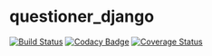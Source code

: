 # questioner_django

[![Build Status](https://travis-ci.com/wangonya/questioner_django.svg?branch=develop)](https://travis-ci.com/wangonya/questioner_django)
[![Codacy Badge](https://api.codacy.com/project/badge/Grade/2ace1ed5bf334892aedc7c63e7b3a57b)](https://www.codacy.com/app/wangonya/questioner_django?utm_source=github.com&amp;utm_medium=referral&amp;utm_content=wangonya/questioner_django&amp;utm_campaign=Badge_Grade)
[![Coverage Status](https://coveralls.io/repos/github/wangonya/questioner_django/badge.svg?branch=develop)](https://coveralls.io/github/wangonya/questioner_django?branch=develop)